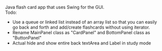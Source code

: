 Java flash card app that uses Swing for the GUI.  
Todo:
* Use a queue or linked list instead of an array list so that you can easily go back and forth and add/create flashcards without using iterator.
* Rename MainPanel class as "CardPanel" and BottomPanel class as "ButtonPanel"
* Actual hide and show entire back textArea and Label in study mode
